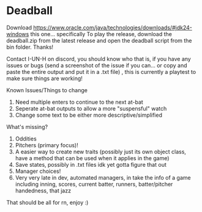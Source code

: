 # Deadball
Download https://www.oracle.com/java/technologies/downloads/#jdk24-windows this one... specifically
To play the release, download the deadball.zip from the latest release and open the deadball script from the bin folder. Thanks!

Contact I-UN-H on discord, you should know who that is, if you have any issues or bugs (send a screenshot of the issue if you can... or copy and paste the entire output and put it in a .txt file) , this is currently a playtest to make sure things are working!

Known Issues/Things to change
1. Need multiple enters to continue to the next at-bat
2. Seperate at-bat outputs to allow a more "suspensful" watch
3. Change some text to be either more descriptive/simplified

What's missing?
1. Oddities
2. Pitchers (primary focus)!
3. A easier way to create new traits (possibly just its own object class, have a method that can be used when it applies in the game)
4. Save states, possibly in .txt files idk yet gotta figure that out
5. Manager choices!
6. Very very late in dev, automated managers, in take the info of a game including inning, scores, current batter, runners, batter/pitcher handedness, that jazz

That should be all for rn, enjoy :) 
